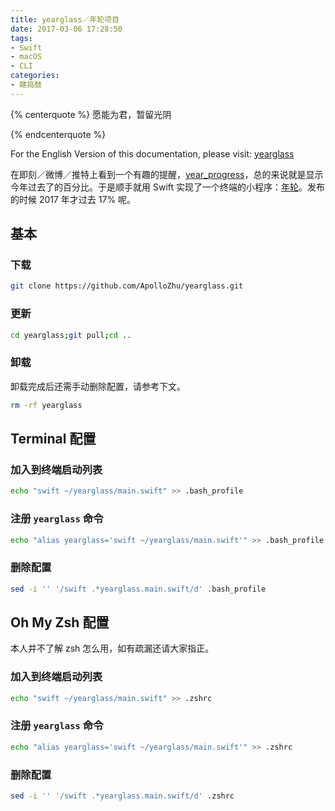 ```yaml
---
title: yearglass／年轮项目
date: 2017-03-06 17:28:50
tags:
- Swift
- macOS
- CLI
categories:
- 瞎捣鼓
---
```


{% centerquote %}
愿能为君，暂留光阴
<div id="yearglass-web"></div>
{% endcenterquote %}

<script>
	const today = new Date();
	const year = today.getFullYear();
	const thisYear = new Date(year, 0, 1);
	const nextYear = new Date(year + 1, 0, 1);
	const oneDay = today.getMilliseconds();
	const passed = Math.floor((today - thisYear) / oneDay);
	const total = Math.floor((nextYear - thisYear) / oneDay);
	const percentage = passed / total;
	const space = 15;

	function repeat(s, n) {
		return new Array(Math.floor(n + 1)).join(s);
	}

	document.getElementById("yearglass-web").innerHTML = year + " 年已过去 " + Math.floor(percentage * 100) + "% [" + repeat("▇", space * percentage) + repeat("\\\\", space * (1 - percentage)) + "]";
</script>

For the English Version of this documentation, please visit: [yearglass](https://apollozhu.github.io/yearglass/)

<!-- more -->

在即刻／微博／推特上看到一个有趣的提醒，[year_progress](https://twitter.com/year_progress)，总的来说就是显示今年过去了的百分比。于是顺手就用 Swift 实现了一个终端的小程序：[年轮](https://github.com/ApolloZhu/yearglass)。发布的时候 2017 年才过去 17% 呢。

## 基本

### 下载

```sh
git clone https://github.com/ApolloZhu/yearglass.git
```

### 更新

```sh
cd yearglass;git pull;cd ..
```

### 卸载

卸载完成后还需手动删除配置，请参考下文。

```sh
rm -rf yearglass
```

## Terminal 配置

### 加入到终端启动列表

```sh
echo "swift ~/yearglass/main.swift" >> .bash_profile
```

### 注册 `yearglass` 命令

```sh
echo "alias yearglass='swift ~/yearglass/main.swift'" >> .bash_profile
```

### 删除配置

```sh
sed -i '' '/swift .*yearglass.main.swift/d' .bash_profile
```

## Oh My Zsh 配置

本人并不了解 zsh 怎么用，如有疏漏还请大家指正。

### 加入到终端启动列表

```sh
echo "swift ~/yearglass/main.swift" >> .zshrc
```

### 注册 `yearglass` 命令

```sh
echo "alias yearglass='swift ~/yearglass/main.swift'" >> .zshrc
```

### 删除配置

```sh
sed -i '' '/swift .*yearglass.main.swift/d' .zshrc
```
